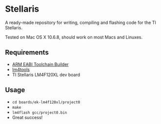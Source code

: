 # Stellaris

A ready-made repository for writing, compiling and flashing code for the TI Stellaris.

Tested on Mac OS X 10.6.8, should work on most Macs and Linuxes.

## Requirements

 - [ARM EABI Toolchain Builder](https://github.com/jsnyder/arm-eabi-toolchain)
 - [lm4tools](https://github.com/utzig/lm4tools)
 - TI Stellaris LM4F120XL dev board


## Usage
 - `cd boards/ek-lm4f120xl/project0`
 - `make`
 - `lm4flash gcc/project0.bin`
 - Great success!
